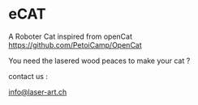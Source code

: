 # eCAT
A Roboter Cat inspired from openCat https://github.com/PetoiCamp/OpenCat

You need the lasered wood peaces to make your cat ?

contact us :

info@laser-art.ch

